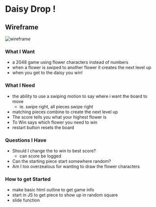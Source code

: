 # Daisy Drop !
## Wireframe
![wireframe](wireframe.png)

### What I Want 
* a 2048 game using flower characters instead of numbers 
* when a flower is swiped to another flower it creates the next level up
* when you get to the daisy you win! 

### What I Need

* the ability to use a swiping motion to say where i want the board to move 
    * ie. swipe right, all pieces swipe right
* matching pieces combine to create the next level up
* The score tells you what your highest flower is 
* To Win says which flower you need to win 
* restart button resets the board 

### Questions I Have 

* Should I change the to win to best score? 
    * can score be logged 
* Can the starting piece start somewhere random?
* Am I too overzealous for wanting to draw the flower characters 

### How to get Started 

* make basic html outline to get game info 
* start in JS to get piece to show up in random square 
* slide function 
